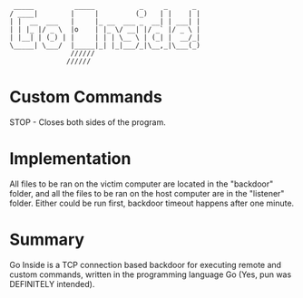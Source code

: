 ```
 _____          _____           _     _      _
/ ____|        |     |         (_)   | |    | |
| |  __  ___   |     |_ __  ___ _  __| | ___| |
| | |_ |/ _ \  |o    | |_ \/ __| |/ _` |/ _ \ |
| |__| | (_) | |     | | | \__ \ | (_| |  __/_|
\_____| \___/  |_____|_| |_|___/_|\__,_|\___(_)
               //////
              //////
```
# Custom Commands
STOP - Closes both sides of the program.

# Implementation
All files to be ran on the victim computer are located in the "backdoor" folder, and all the files to be ran on the host computer are in the "listener" folder. Either could be run first, backdoor timeout happens after one minute.

# Summary
Go Inside is a TCP connection based backdoor for executing remote and custom commands, written in the programming language Go (Yes, pun was DEFINITELY intended).

